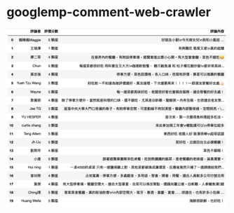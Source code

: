 # googlemp-comment-web-crawler

![image](https://github.com/wutzu/googlemp-comment-web-crawler/blob/main/show.png)
